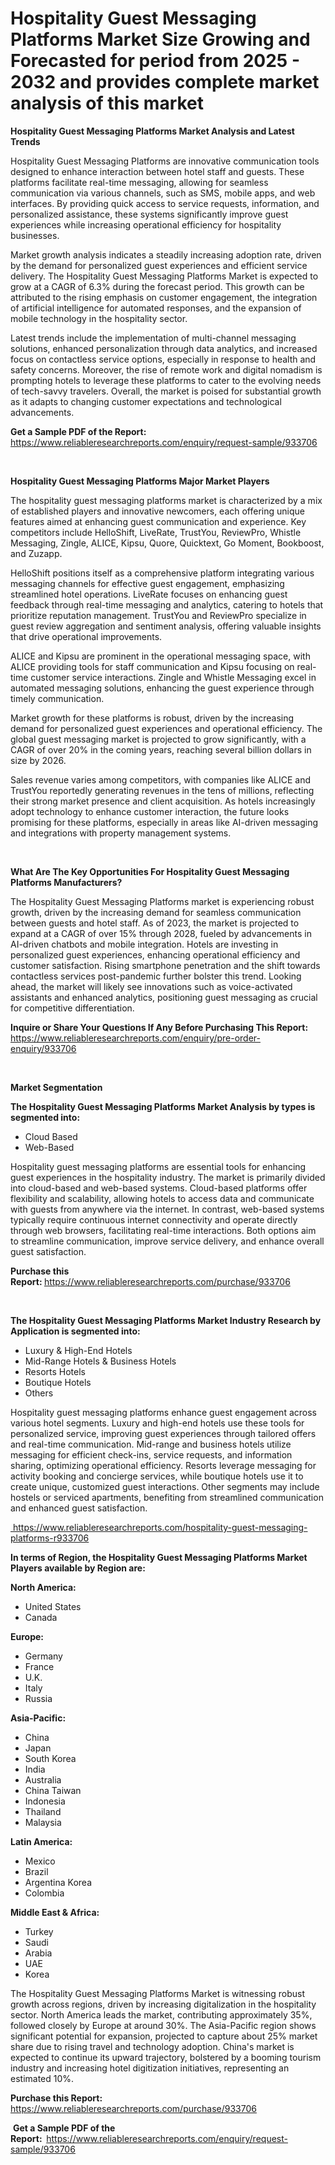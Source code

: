 <p><h1>Hospitality Guest Messaging Platforms Market Size Growing and Forecasted for period from 2025 - 2032 and provides complete market analysis of this market</h1></p><p><strong>Hospitality Guest Messaging Platforms Market Analysis and Latest Trends</strong></p>
<p><p>Hospitality Guest Messaging Platforms are innovative communication tools designed to enhance interaction between hotel staff and guests. These platforms facilitate real-time messaging, allowing for seamless communication via various channels, such as SMS, mobile apps, and web interfaces. By providing quick access to service requests, information, and personalized assistance, these systems significantly improve guest experiences while increasing operational efficiency for hospitality businesses.</p><p>Market growth analysis indicates a steadily increasing adoption rate, driven by the demand for personalized guest experiences and efficient service delivery. The Hospitality Guest Messaging Platforms Market is expected to grow at a CAGR of 6.3% during the forecast period. This growth can be attributed to the rising emphasis on customer engagement, the integration of artificial intelligence for automated responses, and the expansion of mobile technology in the hospitality sector. </p><p>Latest trends include the implementation of multi-channel messaging solutions, enhanced personalization through data analytics, and increased focus on contactless service options, especially in response to health and safety concerns. Moreover, the rise of remote work and digital nomadism is prompting hotels to leverage these platforms to cater to the evolving needs of tech-savvy travelers. Overall, the market is poised for substantial growth as it adapts to changing customer expectations and technological advancements.</p></p>
<p><strong>Get a Sample PDF of the Report:&nbsp;</strong> <a href="https://www.reliableresearchreports.com/enquiry/request-sample/933706?utm_campaign=2245&utm_medium=2&utm_source=Github&utm_content=ia&utm_term=18042025&utm_id=hospitality-guest-messaging-platforms">https://www.reliableresearchreports.com/enquiry/request-sample/933706</a></p>
<p>&nbsp;</p>
<p><strong>Hospitality Guest Messaging Platforms Major Market Players</strong></p>
<p><p>The hospitality guest messaging platforms market is characterized by a mix of established players and innovative newcomers, each offering unique features aimed at enhancing guest communication and experience. Key competitors include HelloShift, LiveRate, TrustYou, ReviewPro, Whistle Messaging, Zingle, ALICE, Kipsu, Quore, Quicktext, Go Moment, Bookboost, and Zuzapp.</p><p>HelloShift positions itself as a comprehensive platform integrating various messaging channels for effective guest engagement, emphasizing streamlined hotel operations. LiveRate focuses on enhancing guest feedback through real-time messaging and analytics, catering to hotels that prioritize reputation management. TrustYou and ReviewPro specialize in guest review aggregation and sentiment analysis, offering valuable insights that drive operational improvements.</p><p>ALICE and Kipsu are prominent in the operational messaging space, with ALICE providing tools for staff communication and Kipsu focusing on real-time customer service interactions. Zingle and Whistle Messaging excel in automated messaging solutions, enhancing the guest experience through timely communication.</p><p>Market growth for these platforms is robust, driven by the increasing demand for personalized guest experiences and operational efficiency. The global guest messaging market is projected to grow significantly, with a CAGR of over 20% in the coming years, reaching several billion dollars in size by 2026.</p><p>Sales revenue varies among competitors, with companies like ALICE and TrustYou reportedly generating revenues in the tens of millions, reflecting their strong market presence and client acquisition. As hotels increasingly adopt technology to enhance customer interaction, the future looks promising for these platforms, especially in areas like AI-driven messaging and integrations with property management systems.</p></p>
<p>&nbsp;</p>
<p><strong>What Are The Key Opportunities For Hospitality Guest Messaging Platforms Manufacturers?</strong></p>
<p><p>The Hospitality Guest Messaging Platforms market is experiencing robust growth, driven by the increasing demand for seamless communication between guests and hotel staff. As of 2023, the market is projected to expand at a CAGR of over 15% through 2028, fueled by advancements in AI-driven chatbots and mobile integration. Hotels are investing in personalized guest experiences, enhancing operational efficiency and customer satisfaction. Rising smartphone penetration and the shift towards contactless services post-pandemic further bolster this trend. Looking ahead, the market will likely see innovations such as voice-activated assistants and enhanced analytics, positioning guest messaging as crucial for competitive differentiation.</p></p>
<p><strong>Inquire or Share Your Questions If Any Before Purchasing This Report:</strong> <a href="https://www.reliableresearchreports.com/enquiry/pre-order-enquiry/933706?utm_campaign=2245&utm_medium=2&utm_source=Github&utm_content=ia&utm_term=18042025&utm_id=hospitality-guest-messaging-platforms">https://www.reliableresearchreports.com/enquiry/pre-order-enquiry/933706</a></p>
<p>&nbsp;</p>
<p><strong>Market Segmentation</strong></p>
<p><strong>The Hospitality Guest Messaging Platforms Market Analysis by types is segmented into:</strong></p>
<p><ul><li>Cloud Based</li><li>Web-Based</li></ul></p>
<p><p>Hospitality guest messaging platforms are essential tools for enhancing guest experiences in the hospitality industry. The market is primarily divided into cloud-based and web-based systems. Cloud-based platforms offer flexibility and scalability, allowing hotels to access data and communicate with guests from anywhere via the internet. In contrast, web-based systems typically require continuous internet connectivity and operate directly through web browsers, facilitating real-time interactions. Both options aim to streamline communication, improve service delivery, and enhance overall guest satisfaction.</p></p>
<p><strong>Purchase this Report:&nbsp;</strong><a href="https://www.reliableresearchreports.com/purchase/933706?utm_campaign=2245&utm_medium=2&utm_source=Github&utm_content=ia&utm_term=18042025&utm_id=hospitality-guest-messaging-platforms">https://www.reliableresearchreports.com/purchase/933706</a></p>
<p>&nbsp;</p>
<p><strong>The Hospitality Guest Messaging Platforms Market Industry Research by Application is segmented into:</strong></p>
<p><ul><li>Luxury & High-End Hotels</li><li>Mid-Range Hotels & Business Hotels</li><li>Resorts Hotels</li><li>Boutique Hotels</li><li>Others</li></ul></p>
<p><p>Hospitality guest messaging platforms enhance guest engagement across various hotel segments. Luxury and high-end hotels use these tools for personalized service, improving guest experiences through tailored offers and real-time communication. Mid-range and business hotels utilize messaging for efficient check-ins, service requests, and information sharing, optimizing operational efficiency. Resorts leverage messaging for activity booking and concierge services, while boutique hotels use it to create unique, customized guest interactions. Other segments may include hostels or serviced apartments, benefiting from streamlined communication and enhanced guest satisfaction.</p></p>
<p><a href="https://www.reliableresearchreports.com/hospitality-guest-messaging-platforms-r933706?utm_campaign=2245&utm_medium=2&utm_source=Github&utm_content=ia&utm_term=18042025&utm_id=hospitality-guest-messaging-platforms">&nbsp;https://www.reliableresearchreports.com/hospitality-guest-messaging-platforms-r933706</a></p>
<p><strong>In terms of Region, the Hospitality Guest Messaging Platforms Market Players available by Region are:</strong></p>
<p>
    <p> <strong> North America: </strong>
        <ul>
            <li>United States</li>
            <li>Canada</li>
        </ul>
        </p> 
    <p> <strong> Europe: </strong>
        <ul>
            <li>Germany</li>
            <li>France</li>
            <li>U.K.</li>
            <li>Italy</li>
            <li>Russia</li>
        </ul>
        </p> 
    <p> <strong> Asia-Pacific: </strong>
        <ul>
            <li>China</li>
            <li>Japan</li>
            <li>South Korea</li>
            <li>India</li>
            <li>Australia</li>
            <li>China Taiwan</li>
            <li>Indonesia</li>
            <li>Thailand</li>
            <li>Malaysia</li>
        </ul>
        </p> 
    <p> <strong> Latin America: </strong>
        <ul>
            <li>Mexico</li>
            <li>Brazil</li>
            <li>Argentina Korea</li>
            <li>Colombia</li>
        </ul>
        </p> 
    <p> <strong> Middle East & Africa: </strong>
        <ul>
            <li>Turkey</li>
            <li>Saudi</li>
            <li>Arabia</li>
            <li>UAE</li>
            <li>Korea</li>
        </ul>
    </p>
    </p>
<p><p>The Hospitality Guest Messaging Platforms Market is witnessing robust growth across regions, driven by increasing digitalization in the hospitality sector. North America leads the market, contributing approximately 35%, followed closely by Europe at around 30%. The Asia-Pacific region shows significant potential for expansion, projected to capture about 25% market share due to rising travel and technology adoption. China's market is expected to continue its upward trajectory, bolstered by a booming tourism industry and increasing hotel digitization initiatives, representing an estimated 10%.</p></p>
<p><strong>Purchase this Report: </strong><a href="https://www.reliableresearchreports.com/purchase/933706?utm_campaign=2245&utm_medium=2&utm_source=Github&utm_content=ia&utm_term=18042025&utm_id=hospitality-guest-messaging-platforms">https://www.reliableresearchreports.com/purchase/933706</a></p>
<p>&nbsp;<strong>Get a Sample PDF of the Report:&nbsp;&nbsp;</strong><a href="https://www.reliableresearchreports.com/enquiry/request-sample/933706?utm_campaign=2245&utm_medium=2&utm_source=Github&utm_content=ia&utm_term=18042025&utm_id=hospitality-guest-messaging-platforms">https://www.reliableresearchreports.com/enquiry/request-sample/933706</a></p>
<p><strong></strong></p>
<p><p></p><p></p><p></p></p>